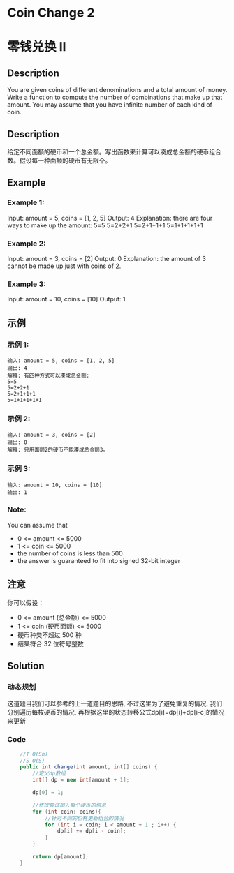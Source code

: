 # Coin Change 2
# 零钱兑换 II


## Description
You are given coins of different denominations and a total amount of money. Write a function to compute the number of combinations that make up that amount. You may assume that you have infinite number of each kind of coin.

## Description
给定不同面额的硬币和一个总金额。写出函数来计算可以凑成总金额的硬币组合数。假设每一种面额的硬币有无限个。 




## Example
### Example 1:
Input: amount = 5, coins = [1, 2, 5]
Output: 4
Explanation: there are four ways to make up the amount:
5=5
5=2+2+1
5=2+1+1+1
5=1+1+1+1+1

### Example 2:
Input: amount = 3, coins = [2]
Output: 0
Explanation: the amount of 3 cannot be made up just with coins of 2.

### Example 3:
Input: amount = 10, coins = [10] 
Output: 1

## 示例
### 示例 1:
    输入: amount = 5, coins = [1, 2, 5]
    输出: 4
    解释: 有四种方式可以凑成总金额:
    5=5
    5=2+2+1
    5=2+1+1+1
    5=1+1+1+1+1

### 示例 2:
    输入: amount = 3, coins = [2]
    输出: 0
    解释: 只用面额2的硬币不能凑成总金额3。

### 示例 3:
    输入: amount = 10, coins = [10] 
    输出: 1



### Note:
You can assume that
* 0 <= amount <= 5000
* 1 <= coin <= 5000
* the number of coins is less than 500
* the answer is guaranteed to fit into signed 32-bit integer

## 注意
   你可以假设：
   * 0 <= amount (总金额) <= 5000
   * 1 <= coin (硬币面额) <= 5000
   * 硬币种类不超过 500 种
   * 结果符合 32 位符号整数



## Solution
### 动态规划
这道题目我们可以参考的上一道题目的思路, 不过这里为了避免重复的情况, 我们分别遍历每枚硬币的情况, 再根据这里的状态转移公式dp[i]=dp[i]+dp[i-c]的情况来更新

### Code

```java
    //T O(Sn)
    //S O(S)
    public int change(int amount, int[] coins) {
        //定义dp数组
        int[] dp = new int[amount + 1];

        dp[0] = 1;

        //依次尝试加入每个硬币的信息
        for (int coin: coins){
            //针对不同的价格更新组合的情况
            for (int i = coin; i < amount + 1 ; i++) {
                dp[i] += dp[i - coin];
            }
        }

        return dp[amount];
    }
```